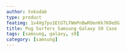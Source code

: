 ```yaml
---
author: tokodab
type: product
featimg: 1v4Xg7pu1EtGTLFWmPnBwROenKk7K0eDG
title: Pug Surfers Samsung Galaxy S9 Case
tags: [samsung, galaxy, s9]
category: [samsung]
---
```

